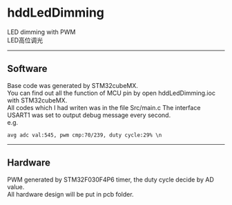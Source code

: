 # hddLedDimming  

LED dimming with PWM  
LED高位调光

-------
## Software  

Base code was generated by STM32cubeMX.  
You can find out all the function of MCU pin by open hddLedDimming.ioc with STM32cubeMX.  
All codes which I had writen was in the file Src/main.c
The interface USART1 was set to output debug message every second.  
e.g.
```text
avg adc val:545, pwm cmp:70/239, duty cycle:29% \n
``` 

----------
## Hardware

PWM generated by STM32F030F4P6 timer, the duty cycle decide by AD value.   
All hardware design will be put in pcb folder.